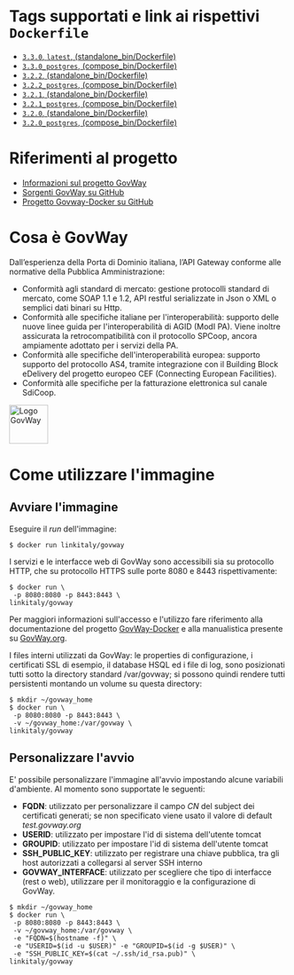 # Tags supportati e link ai rispettivi `Dockerfile`
* [`3.3.0`, `latest`, (standalone_bin/Dockerfile)](https://github.com/link-it/govway-docker/blob/gw330/standalone_bin/Dockerfile)
* [`3.3.0_postgres`, (compose_bin/Dockerfile)](https://github.com/link-it/govway-docker/blob/gw330/compose_bin/Dockerfile)
* [`3.2.2`, (standalone_bin/Dockerfile)](https://github.com/link-it/govway-docker/blob/gw_3.2.2/standalone_bin/Dockerfile)
* [`3.2.2_postgres`, (compose_bin/Dockerfile)](https://github.com/link-it/govway-docker/blob/gw_3.2.2/compose_bin/Dockerfile)
* [`3.2.1`, (standalone_bin/Dockerfile)](https://github.com/link-it/govway-docker/blob/gw_3.2.1/standalone_bin/Dockerfile)
* [`3.2.1_postgres`, (compose_bin/Dockerfile)](https://github.com/link-it/govway-docker/blob/gw_3.2.1/compose_bin/Dockerfile)
* [`3.2.0`, (standalone_bin/Dockerfile)](https://github.com/link-it/govway-docker/blob/gw_3.2.0/standalone_bin/Dockerfile)
* [`3.2.0_postgres`, (compose_bin/Dockerfile)](https://github.com/link-it/govway-docker/blob/gw_3.2.0/compose_bin/Dockerfile)


# Riferimenti al progetto
* [Informazioni sul progetto GovWay](https://govway.org/)
* [Sorgenti GovWay su GitHub](https://github.com/link-it/govway)
* [Progetto Govway-Docker su GitHub][3]

# Cosa è GovWay
Dall’esperienza della Porta di Dominio italiana, l’API Gateway conforme alle normative della Pubblica Amministrazione:

* Conformità agli standard di mercato: gestione protocolli standard di mercato, come SOAP 1.1 e 1.2, API restful serializzate in Json o XML o semplici dati binari su Http.
* Conformità alle specifiche italiane per l'interoperabilità: supporto delle nuove linee guida per l'interoperabilità di AGID (ModI PA). Viene inoltre assicurata la retrocompatibilità con il protocollo SPCoop, ancora ampiamente adottato per i servizi della PA.
* Conformità alle specifiche dell'interoperabilità europea: supporto supporto del protocollo AS4, tramite integrazione con il Building Block eDelivery del progetto europeo CEF (Connecting European Facilities).
* Conformità alle specifiche per la fatturazione elettronica sul canale SdiCoop.

<img height="70px" alt="Logo GovWay" src="https://govway.org/assets/images/gway_logo.svg">

# Come utilizzare l'immagine

## Avviare l'immagine

Eseguire il _run_ dell'immagine:

```console 
$ docker run linkitaly/govway
```

I servizi e le interfacce web di GovWay sono accessibili sia su protocollo HTTP, che su protocollo HTTPS sulle porte 8080 e 8443 rispettivamente:


```console 
$ docker run \
 -p 8080:8080 -p 8443:8443 \
linkitaly/govway
```

Per maggiori informazioni sull'accesso e l'utilizzo  fare riferimento alla documentazione del progetto [GovWay-Docker][3] e alla manualistica presente su [GovWay.org](https://govway.org/download).


I files interni utilizzati da GovWay: le properties di configurazione, i certificati SSL di esempio, il database HSQL ed i file di log, sono posizionati tutti sotto la directory standard /var/govway; si possono quindi rendere tutti persistenti montando un volume su questa directory:


```console 
$ mkdir ~/govway_home
$ docker run \
 -p 8080:8080 -p 8443:8443 \
 -v ~/govway_home:/var/govway \
linkitaly/govway
```

## Personalizzare l'avvio
E' possibile personalizzare l'immagine all'avvio impostando alcune variabili d'ambiente. Al momento sono supportate le seguenti:
* __**FQDN**__: utilizzato per personalizzare il campo *CN* del subject dei certificati generati; se non specificato viene usato il valore di default *test.govway.org*
* __**USERID**__: utilizzato per impostare l'id di sistema dell'utente tomcat
* __**GROUPID**__: utilizzato per impostare l'id di sistema dell'utente tomcat
* __**SSH_PUBLIC_KEY**__: utilizzato per registrare una chiave pubblica, tra gli host autorizzati a collegarsi al server SSH interno
* __**GOVWAY_INTERFACE**__: utilizzato per scegliere che tipo di interfacce (rest o web), utilizzare per il monitoraggio e la configurazione di GovWay.

```console 
$ mkdir ~/govway_home
$ docker run \
 -p 8080:8080 -p 8443:8443 \
 -v ~/govway_home:/var/govway \
 -e "FQDN=$(hostname -f)" \ 
 -e "USERID=$(id -u $USER)" -e "GROUPID=$(id -g $USER)" \
 -e "SSH_PUBLIC_KEY=$(cat ~/.ssh/id_rsa.pub)" \
linkitaly/govway
```
[3]: https://github.com/link-it/govway-docker "Progetto Govway-Docker"
